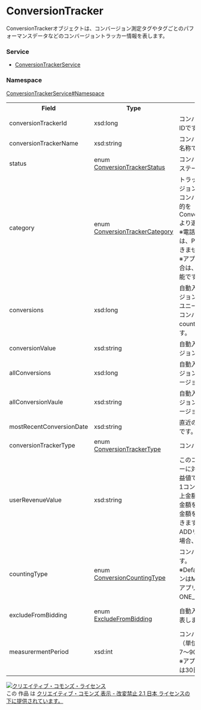 # ConversionTracker
ConversionTrackerオブジェクトは、コンバージョン測定タグやタグごとのパフォーマンスデータなどのコンバージョントラッカー情報を表します。

### Service
+ [ConversionTrackerService](../../services/ConversionTrackerService.md)

### Namespace
[ConversionTrackerService#Namespace](../../services/ConversionTrackerService.md#namespace)

<table>
 <tr>
  <th>Field</th>
  <th>Type</th>
  <th>Description</th>
  <th>response</th>
  <th>get</th>
  <th>add</th>
  <th>set</th>
  <th>remove</th>
 <tr>
  <td>conversionTrackerId</td>
  <td>xsd:long</td>
  <td>コンバージョントラッカーのIDです。</td>
  <td>yes</td>
  <td>-</td>
  <td>-</td>
  <td>Requirement</td>
  <td>-</td>
 </tr>
 <tr>
  <td>conversionTrackerName</td>
  <td>xsd:string</td>
  <td>コンバージョントラッカーの名称です。</td>
  <td>yes</td>
  <td>-</td>
  <td>Requirement</td>
  <td>Optional</br>Updatable</td>
  <td>-</td>
 </tr>
 <tr>
  <td>status</td>
  <td>enum <a href="ConversionTrackerStatus.md">ConversionTrackerStatus</a></td>
  <td>コンバージョントラッカーのステータスです。</td>
  <td>yes</td>
  <td>-</td>
  <td>Requirement</td>
  <td>Optional<br>Updatable</td>
  <td>-</td>
 </tr>
 <tr>
  <td>category</td>
  <td>enum<br><a href="ConversionTrackerCategory.md">ConversionTrackerCategory</a></td>
  <td>トラッキング対象のコンバージョンのカテゴリです。<br>コンバージョン測定を行う目的をConversionTrackerCategoryより選んでください。<br>※電話コンバージョンの場合は、PAGE_VEIWの指定はできません。<br>※アプリコンバージョンの場合は、DEFAULTのみ指定可能です。</td>
  <td>yes</td>
  <td>-</td>
  <td>Requirement</td>
  <td>Optional<br>Updatable</td>
  <td>-</td>
 </tr>
 <tr>
  <td>conversions</td>
  <td>xsd:long</td>
  <td>自動入札設定対象のコンバージョン数です。<br>ユニークコンバージョンか総コンバージョンかは、countingTypeに依存します。</td>
  <td>yes</td>
  <td>-</td>
  <td>-</td>
  <td>-</td>
  <td>-</td>
 </tr>
 <tr>
  <td>conversionValue</td>
  <td>xsd:string</td>
  <td>自動入札設定対象のコンバージョン値です。</td>
  <td>yes</td>
  <td>-</td>
  <td>-</td>
  <td>-</td>
  <td>-</td>
 </tr>
 <tr>
  <td>allConversions</td>
  <td>xsd:long</td>
  <td>自動入札設定対象のコンバージョン数と、対象外のコンバージョン数の合計です。</td>
  <td>yes</td>
  <td>-</td>
  <td>-</td>
  <td>-</td>
  <td>-</td>
 </tr>
 <tr>
  <td>allConversionVaule</td>
  <td>xsd:string</td>
  <td>自動入札設定対象のコンバージョン値と、対象外のコンバージョン値の合計です。</td>
  <td>yes</td>
  <td>-</td>
  <td>-</td>
  <td>-</td>
  <td>-</td>
 </tr>
 <tr>
  <td>mostRecentConversionDate</td>
  <td>xsd:string</td>
  <td>直近のコンバージョン発生日です。</td>
  <td>yes</td>
  <td>-</td>
  <td>-</td>
  <td>-</td>
  <td>-</td>
 </tr>
 <tr>
  <td>conversionTrackerType</td>
  <td>enum<br><a href="ConversionTrackerType.md">ConversionTrackerType</a></td>
  <td>コンバージョンタイプです。</td>
  <td>yes</td>
  <td>-</td>
  <td>Requirement</td>
  <td>Requirement</td>
  <td>-</td>
 </tr>
 <tr>
  <td>userRevenueValue</td>
  <td>xsd:string</td>
  <td>このコンバージョントラッカーに対するユーザー指定の収益値です。<br>1コンバージョンあたりの売上金額が固定値の場合、その金額を設定することで、売上金額をレポートなどで確認できます。<br>ADDリクエスト時に未指定の場合、0が設定されます。</td>
  <td>yes</td>
  <td>-</td>
  <td>Optional</td>
  <td>Optional<br>Updatable</td>
  <td>-</td>
 </tr>
 <tr>
  <td>countingType</td>
  <td>enum<br><a href="ConversionCountingType.md">ConversionCountingType</td>
  <td>コンバージョンの計測方法です。<br>※Default：WebコンバージョンはMANY_PER_CLICK、<br>アプリコンバージョンはONE_PER_CLICK。</td>
  <td>yes</td>
  <td>-</td>
  <td>Optional<br>default：MANY_PER_CLICK</td>
  <td>Optional</td>
  <td>-</td>
 </tr>
 <tr>
  <td>excludeFromBidding</td>
  <td>enum<br><a href="ExcludeFromBidding.md">ExcludeFromBidding</a></td>
  <td>自動入札設定で使用するかを表します。</td>
  <td>yes</td>
  <td>-</td>
  <td>Optional<br>default: FALSE（使用する）</td>
  <td>Optional</td>
  <td>-</td>
 </tr>
 <tr>
  <td>measurermentPeriod</td>
  <td>xsd:int</td>
  <td>コンバージョン計測期間です（単位：日)。<br>7～90日間で設定可能です。<br>※アプリダウンロードの場合は30日間固定。</td>
  <td>yes</td>
  <td>-</td>
  <td>Optional<br>default: 30</td>
  <td>Optional</td>
  <td>-</td>
 </tr>
</table>

<a rel="license" href="http://creativecommons.org/licenses/by-nd/2.1/jp/"><img alt="クリエイティブ・コモンズ・ライセンス" style="border-width:0" src="https://i.creativecommons.org/l/by-nd/2.1/jp/88x31.png" /></a><br />この 作品 は <a rel="license" href="http://creativecommons.org/licenses/by-nd/2.1/jp/">クリエイティブ・コモンズ 表示 - 改変禁止 2.1 日本 ライセンスの下に提供されています。</a>
